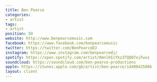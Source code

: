 ```yaml
---
title: Ben Pearce
categories:
- artist
tags:
- artist
position: 50
website: http://www.benpearcemusic.com
facebook: https://www.facebook.com/benpearcemusic
twitter: https://twitter.com/BenPearceDJ
instagram: https://www.instagram.com/benpearcedj/
spotify: https://open.spotify.com/artist/0mnlHIcYkz3TQQ07xiFwuz
soundcloud: https://soundcloud.com/ben-pearce-productions
apple: https://itunes.apple.com/gb/artist/ben-pearce/id408425086
layout: client
---
```


